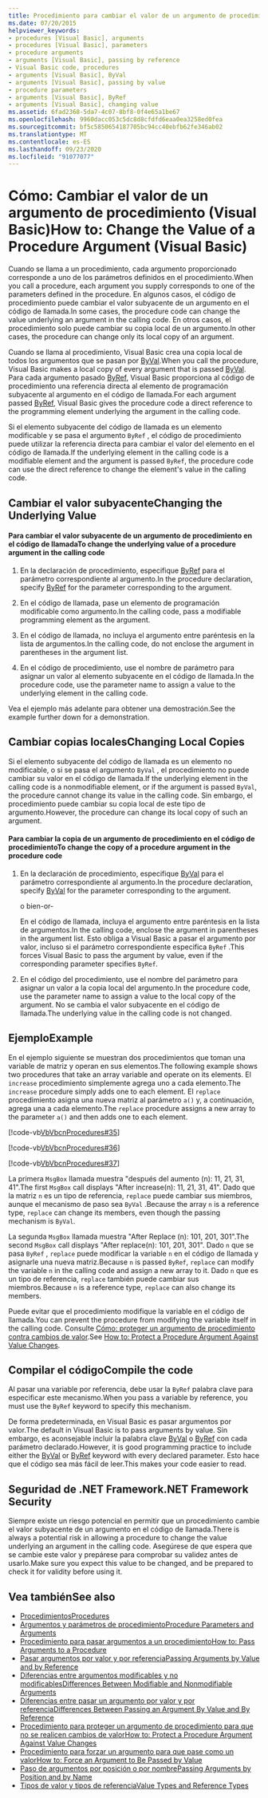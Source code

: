 ```yaml
---
title: Procedimiento para cambiar el valor de un argumento de procedimiento
ms.date: 07/20/2015
helpviewer_keywords:
- procedures [Visual Basic], arguments
- procedures [Visual Basic], parameters
- procedure arguments
- arguments [Visual Basic], passing by reference
- Visual Basic code, procedures
- arguments [Visual Basic], ByVal
- arguments [Visual Basic], passing by value
- procedure parameters
- arguments [Visual Basic], ByRef
- arguments [Visual Basic], changing value
ms.assetid: 6fad2368-5da7-4c07-8bf8-0f4e65a1be67
ms.openlocfilehash: 9960dacc053c5dc8d8cfdfd6eaa0ea3258ed0fea
ms.sourcegitcommit: bf5c5850654187705bc94cc40ebfb62fe346ab02
ms.translationtype: MT
ms.contentlocale: es-ES
ms.lasthandoff: 09/23/2020
ms.locfileid: "91077077"
---
```

# <a name="how-to-change-the-value-of-a-procedure-argument-visual-basic"></a><span data-ttu-id="e9fe3-102">Cómo: Cambiar el valor de un argumento de procedimiento (Visual Basic)</span><span class="sxs-lookup"><span data-stu-id="e9fe3-102">How to: Change the Value of a Procedure Argument (Visual Basic)</span></span>

<span data-ttu-id="e9fe3-103">Cuando se llama a un procedimiento, cada argumento proporcionado corresponde a uno de los parámetros definidos en el procedimiento.</span><span class="sxs-lookup"><span data-stu-id="e9fe3-103">When you call a procedure, each argument you supply corresponds to one of the parameters defined in the procedure.</span></span> <span data-ttu-id="e9fe3-104">En algunos casos, el código de procedimiento puede cambiar el valor subyacente de un argumento en el código de llamada.</span><span class="sxs-lookup"><span data-stu-id="e9fe3-104">In some cases, the procedure code can change the value underlying an argument in the calling code.</span></span> <span data-ttu-id="e9fe3-105">En otros casos, el procedimiento solo puede cambiar su copia local de un argumento.</span><span class="sxs-lookup"><span data-stu-id="e9fe3-105">In other cases, the procedure can change only its local copy of an argument.</span></span>  
  
 <span data-ttu-id="e9fe3-106">Cuando se llama al procedimiento, Visual Basic crea una copia local de todos los argumentos que se pasan por [ByVal](../../../language-reference/modifiers/byval.md).</span><span class="sxs-lookup"><span data-stu-id="e9fe3-106">When you call the procedure, Visual Basic makes a local copy of every argument that is passed [ByVal](../../../language-reference/modifiers/byval.md).</span></span> <span data-ttu-id="e9fe3-107">Para cada argumento pasado [ByRef](../../../language-reference/modifiers/byref.md), Visual Basic proporciona al código de procedimiento una referencia directa al elemento de programación subyacente al argumento en el código de llamada.</span><span class="sxs-lookup"><span data-stu-id="e9fe3-107">For each argument passed [ByRef](../../../language-reference/modifiers/byref.md), Visual Basic gives the procedure code a direct reference to the programming element underlying the argument in the calling code.</span></span>  
  
 <span data-ttu-id="e9fe3-108">Si el elemento subyacente del código de llamada es un elemento modificable y se pasa el argumento `ByRef` , el código de procedimiento puede utilizar la referencia directa para cambiar el valor del elemento en el código de llamada.</span><span class="sxs-lookup"><span data-stu-id="e9fe3-108">If the underlying element in the calling code is a modifiable element and the argument is passed `ByRef`, the procedure code can use the direct reference to change the element's value in the calling code.</span></span>  
  
## <a name="changing-the-underlying-value"></a><span data-ttu-id="e9fe3-109">Cambiar el valor subyacente</span><span class="sxs-lookup"><span data-stu-id="e9fe3-109">Changing the Underlying Value</span></span>  
  
#### <a name="to-change-the-underlying-value-of-a-procedure-argument-in-the-calling-code"></a><span data-ttu-id="e9fe3-110">Para cambiar el valor subyacente de un argumento de procedimiento en el código de llamada</span><span class="sxs-lookup"><span data-stu-id="e9fe3-110">To change the underlying value of a procedure argument in the calling code</span></span>  
  
1. <span data-ttu-id="e9fe3-111">En la declaración de procedimiento, especifique [ByRef](../../../language-reference/modifiers/byref.md) para el parámetro correspondiente al argumento.</span><span class="sxs-lookup"><span data-stu-id="e9fe3-111">In the procedure declaration, specify [ByRef](../../../language-reference/modifiers/byref.md) for the parameter corresponding to the argument.</span></span>  
  
2. <span data-ttu-id="e9fe3-112">En el código de llamada, pase un elemento de programación modificable como argumento.</span><span class="sxs-lookup"><span data-stu-id="e9fe3-112">In the calling code, pass a modifiable programming element as the argument.</span></span>  
  
3. <span data-ttu-id="e9fe3-113">En el código de llamada, no incluya el argumento entre paréntesis en la lista de argumentos.</span><span class="sxs-lookup"><span data-stu-id="e9fe3-113">In the calling code, do not enclose the argument in parentheses in the argument list.</span></span>  
  
4. <span data-ttu-id="e9fe3-114">En el código de procedimiento, use el nombre de parámetro para asignar un valor al elemento subyacente en el código de llamada.</span><span class="sxs-lookup"><span data-stu-id="e9fe3-114">In the procedure code, use the parameter name to assign a value to the underlying element in the calling code.</span></span>  
  
 <span data-ttu-id="e9fe3-115">Vea el ejemplo más adelante para obtener una demostración.</span><span class="sxs-lookup"><span data-stu-id="e9fe3-115">See the example further down for a demonstration.</span></span>  
  
## <a name="changing-local-copies"></a><span data-ttu-id="e9fe3-116">Cambiar copias locales</span><span class="sxs-lookup"><span data-stu-id="e9fe3-116">Changing Local Copies</span></span>  

 <span data-ttu-id="e9fe3-117">Si el elemento subyacente del código de llamada es un elemento no modificable, o si se pasa el argumento `ByVal` , el procedimiento no puede cambiar su valor en el código de llamada.</span><span class="sxs-lookup"><span data-stu-id="e9fe3-117">If the underlying element in the calling code is a nonmodifiable element, or if the argument is passed `ByVal`, the procedure cannot change its value in the calling code.</span></span> <span data-ttu-id="e9fe3-118">Sin embargo, el procedimiento puede cambiar su copia local de este tipo de argumento.</span><span class="sxs-lookup"><span data-stu-id="e9fe3-118">However, the procedure can change its local copy of such an argument.</span></span>  
  
#### <a name="to-change-the-copy-of-a-procedure-argument-in-the-procedure-code"></a><span data-ttu-id="e9fe3-119">Para cambiar la copia de un argumento de procedimiento en el código de procedimiento</span><span class="sxs-lookup"><span data-stu-id="e9fe3-119">To change the copy of a procedure argument in the procedure code</span></span>  
  
1. <span data-ttu-id="e9fe3-120">En la declaración de procedimiento, especifique [ByVal](../../../language-reference/modifiers/byval.md) para el parámetro correspondiente al argumento.</span><span class="sxs-lookup"><span data-stu-id="e9fe3-120">In the procedure declaration, specify [ByVal](../../../language-reference/modifiers/byval.md) for the parameter corresponding to the argument.</span></span>  
  
     <span data-ttu-id="e9fe3-121">o bien</span><span class="sxs-lookup"><span data-stu-id="e9fe3-121">-or-</span></span>  
  
     <span data-ttu-id="e9fe3-122">En el código de llamada, incluya el argumento entre paréntesis en la lista de argumentos.</span><span class="sxs-lookup"><span data-stu-id="e9fe3-122">In the calling code, enclose the argument in parentheses in the argument list.</span></span> <span data-ttu-id="e9fe3-123">Esto obliga a Visual Basic a pasar el argumento por valor, incluso si el parámetro correspondiente especifica `ByRef` .</span><span class="sxs-lookup"><span data-stu-id="e9fe3-123">This forces Visual Basic to pass the argument by value, even if the corresponding parameter specifies `ByRef`.</span></span>  
  
2. <span data-ttu-id="e9fe3-124">En el código del procedimiento, use el nombre del parámetro para asignar un valor a la copia local del argumento.</span><span class="sxs-lookup"><span data-stu-id="e9fe3-124">In the procedure code, use the parameter name to assign a value to the local copy of the argument.</span></span> <span data-ttu-id="e9fe3-125">No se cambia el valor subyacente en el código de llamada.</span><span class="sxs-lookup"><span data-stu-id="e9fe3-125">The underlying value in the calling code is not changed.</span></span>  
  
## <a name="example"></a><span data-ttu-id="e9fe3-126">Ejemplo</span><span class="sxs-lookup"><span data-stu-id="e9fe3-126">Example</span></span>  

 <span data-ttu-id="e9fe3-127">En el ejemplo siguiente se muestran dos procedimientos que toman una variable de matriz y operan en sus elementos.</span><span class="sxs-lookup"><span data-stu-id="e9fe3-127">The following example shows two procedures that take an array variable and operate on its elements.</span></span> <span data-ttu-id="e9fe3-128">El `increase` procedimiento simplemente agrega uno a cada elemento.</span><span class="sxs-lookup"><span data-stu-id="e9fe3-128">The `increase` procedure simply adds one to each element.</span></span> <span data-ttu-id="e9fe3-129">El `replace` procedimiento asigna una nueva matriz al parámetro `a()` y, a continuación, agrega una a cada elemento.</span><span class="sxs-lookup"><span data-stu-id="e9fe3-129">The `replace` procedure assigns a new array to the parameter `a()` and then adds one to each element.</span></span>  
  
 [!code-vb[VbVbcnProcedures#35](~/samples/snippets/visualbasic/VS_Snippets_VBCSharp/VbVbcnProcedures/VB/Class1.vb#35)]  
  
 [!code-vb[VbVbcnProcedures#36](~/samples/snippets/visualbasic/VS_Snippets_VBCSharp/VbVbcnProcedures/VB/Class1.vb#36)]  
  
 [!code-vb[VbVbcnProcedures#37](~/samples/snippets/visualbasic/VS_Snippets_VBCSharp/VbVbcnProcedures/VB/Class1.vb#37)]  
  
 <span data-ttu-id="e9fe3-130">La primera `MsgBox` llamada muestra "después del aumento (n): 11, 21, 31, 41".</span><span class="sxs-lookup"><span data-stu-id="e9fe3-130">The first `MsgBox` call displays "After increase(n): 11, 21, 31, 41".</span></span> <span data-ttu-id="e9fe3-131">Dado que la matriz `n` es un tipo de referencia, `replace` puede cambiar sus miembros, aunque el mecanismo de paso sea `ByVal` .</span><span class="sxs-lookup"><span data-stu-id="e9fe3-131">Because the array `n` is a reference type, `replace` can change its members, even though the passing mechanism is `ByVal`.</span></span>  
  
 <span data-ttu-id="e9fe3-132">La segunda `MsgBox` llamada muestra "After Replace (n): 101, 201, 301".</span><span class="sxs-lookup"><span data-stu-id="e9fe3-132">The second `MsgBox` call displays "After replace(n): 101, 201, 301".</span></span> <span data-ttu-id="e9fe3-133">Dado `n` que se pasa `ByRef` , `replace` puede modificar la variable `n` en el código de llamada y asignarle una nueva matriz.</span><span class="sxs-lookup"><span data-stu-id="e9fe3-133">Because `n` is passed `ByRef`, `replace` can modify the variable `n` in the calling code and assign a new array to it.</span></span> <span data-ttu-id="e9fe3-134">Dado `n` que es un tipo de referencia, `replace` también puede cambiar sus miembros.</span><span class="sxs-lookup"><span data-stu-id="e9fe3-134">Because `n` is a reference type, `replace` can also change its members.</span></span>  
  
 <span data-ttu-id="e9fe3-135">Puede evitar que el procedimiento modifique la variable en el código de llamada.</span><span class="sxs-lookup"><span data-stu-id="e9fe3-135">You can prevent the procedure from modifying the variable itself in the calling code.</span></span> <span data-ttu-id="e9fe3-136">Consulte [Cómo: proteger un argumento de procedimiento contra cambios de valor](./how-to-protect-a-procedure-argument-against-value-changes.md).</span><span class="sxs-lookup"><span data-stu-id="e9fe3-136">See [How to: Protect a Procedure Argument Against Value Changes](./how-to-protect-a-procedure-argument-against-value-changes.md).</span></span>  
  
## <a name="compile-the-code"></a><span data-ttu-id="e9fe3-137">Compilar el código</span><span class="sxs-lookup"><span data-stu-id="e9fe3-137">Compile the code</span></span>  

 <span data-ttu-id="e9fe3-138">Al pasar una variable por referencia, debe usar la `ByRef` palabra clave para especificar este mecanismo.</span><span class="sxs-lookup"><span data-stu-id="e9fe3-138">When you pass a variable by reference, you must use the `ByRef` keyword to specify this mechanism.</span></span>  
  
 <span data-ttu-id="e9fe3-139">De forma predeterminada, en Visual Basic es pasar argumentos por valor.</span><span class="sxs-lookup"><span data-stu-id="e9fe3-139">The default in Visual Basic is to pass arguments by value.</span></span> <span data-ttu-id="e9fe3-140">Sin embargo, es aconsejable incluir la palabra clave [ByVal](../../../language-reference/modifiers/byval.md) o [ByRef](../../../language-reference/modifiers/byref.md) con cada parámetro declarado.</span><span class="sxs-lookup"><span data-stu-id="e9fe3-140">However, it is good programming practice to include either the [ByVal](../../../language-reference/modifiers/byval.md) or [ByRef](../../../language-reference/modifiers/byref.md) keyword with every declared parameter.</span></span> <span data-ttu-id="e9fe3-141">Esto hace que el código sea más fácil de leer.</span><span class="sxs-lookup"><span data-stu-id="e9fe3-141">This makes your code easier to read.</span></span>  
  
## <a name="net-framework-security"></a><span data-ttu-id="e9fe3-142">Seguridad de .NET Framework</span><span class="sxs-lookup"><span data-stu-id="e9fe3-142">.NET Framework Security</span></span>  

 <span data-ttu-id="e9fe3-143">Siempre existe un riesgo potencial en permitir que un procedimiento cambie el valor subyacente de un argumento en el código de llamada.</span><span class="sxs-lookup"><span data-stu-id="e9fe3-143">There is always a potential risk in allowing a procedure to change the value underlying an argument in the calling code.</span></span> <span data-ttu-id="e9fe3-144">Asegúrese de que espera que se cambie este valor y prepárese para comprobar su validez antes de usarlo.</span><span class="sxs-lookup"><span data-stu-id="e9fe3-144">Make sure you expect this value to be changed, and be prepared to check it for validity before using it.</span></span>  
  
## <a name="see-also"></a><span data-ttu-id="e9fe3-145">Vea también</span><span class="sxs-lookup"><span data-stu-id="e9fe3-145">See also</span></span>

- [<span data-ttu-id="e9fe3-146">Procedimientos</span><span class="sxs-lookup"><span data-stu-id="e9fe3-146">Procedures</span></span>](./index.md)
- [<span data-ttu-id="e9fe3-147">Argumentos y parámetros de procedimiento</span><span class="sxs-lookup"><span data-stu-id="e9fe3-147">Procedure Parameters and Arguments</span></span>](./procedure-parameters-and-arguments.md)
- [<span data-ttu-id="e9fe3-148">Procedimiento para pasar argumentos a un procedimiento</span><span class="sxs-lookup"><span data-stu-id="e9fe3-148">How to: Pass Arguments to a Procedure</span></span>](./how-to-pass-arguments-to-a-procedure.md)
- [<span data-ttu-id="e9fe3-149">Pasar argumentos por valor y por referencia</span><span class="sxs-lookup"><span data-stu-id="e9fe3-149">Passing Arguments by Value and by Reference</span></span>](./passing-arguments-by-value-and-by-reference.md)
- [<span data-ttu-id="e9fe3-150">Diferencias entre argumentos modificables y no modificables</span><span class="sxs-lookup"><span data-stu-id="e9fe3-150">Differences Between Modifiable and Nonmodifiable Arguments</span></span>](./differences-between-modifiable-and-nonmodifiable-arguments.md)
- [<span data-ttu-id="e9fe3-151">Diferencias entre pasar un argumento por valor y por referencia</span><span class="sxs-lookup"><span data-stu-id="e9fe3-151">Differences Between Passing an Argument By Value and By Reference</span></span>](./differences-between-passing-an-argument-by-value-and-by-reference.md)
- [<span data-ttu-id="e9fe3-152">Procedimiento para proteger un argumento de procedimiento para que no se realicen cambios de valor</span><span class="sxs-lookup"><span data-stu-id="e9fe3-152">How to: Protect a Procedure Argument Against Value Changes</span></span>](./how-to-protect-a-procedure-argument-against-value-changes.md)
- [<span data-ttu-id="e9fe3-153">Procedimiento para forzar un argumento para que pase como un valor</span><span class="sxs-lookup"><span data-stu-id="e9fe3-153">How to: Force an Argument to Be Passed by Value</span></span>](./how-to-force-an-argument-to-be-passed-by-value.md)
- [<span data-ttu-id="e9fe3-154">Paso de argumentos por posición o por nombre</span><span class="sxs-lookup"><span data-stu-id="e9fe3-154">Passing Arguments by Position and by Name</span></span>](./passing-arguments-by-position-and-by-name.md)
- [<span data-ttu-id="e9fe3-155">Tipos de valor y tipos de referencia</span><span class="sxs-lookup"><span data-stu-id="e9fe3-155">Value Types and Reference Types</span></span>](../data-types/value-types-and-reference-types.md)
